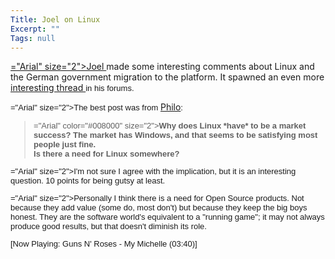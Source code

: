 ```yaml
---
Title: Joel on Linux
Excerpt: ""
Tags: null
---
```

<a href="http://www.joelonsoftware.com/">="Arial" size="2">Joel </font></a>made some interesting comments about Linux and the German government migration to the platform. It spawned an even more <a href="http://discuss.fogcreek.com/joelonsoftware/default.asp?cmd=show&amp;ixPost=57675&amp;ixReplies=25">interesting thread </a><font face="Arial" size="2">in his forums.

="Arial" size="2">The best post was from </font><a href="Why does Linux *have* to be a market success? The market has Windows, and that seems to be satisfying most people just fine. ">Philo</a><font face="Arial" size="2">:

<blockquote dir="ltr" style="MARGIN-RIGHT: 0px">
="Arial" color="#008000" size="2"><strong>Why does Linux *have* to be a market success? The market has Windows, and that seems to be satisfying most people just fine. <br />Is there a need for Linux somewhere?</strong>
</blockquote>
="Arial" size="2">I'm not sure I agree with the implication, but it is an interesting question. 10 points for being gutsy at least. 

="Arial" size="2">Personally I think there is a need for Open Source products. Not because they add value (some do, most don't) but because they keep the big boys honest. They are the software world's equivalent to a "running game"; it may not always produce good results, but that doesn't diminish its role.

<div>
[Now Playing: Guns N' Roses - My Michelle (03:40)]
</div>